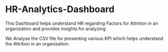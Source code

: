 # HR-Analytics-Dashboard
This Dashboard helps understand HR regarding Factors for Attrition in an organization and provides insights for analyzing.

We Analyse the CSV file for presenting various KPI which helps understand the Attrition in an organization. 
